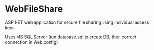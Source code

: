 # WebFileShare
ASP.NET web application for secure file sharing using individual access keys

Uses MS SQL Server (run database.sql to create DB, then correct connection in Web.config)

